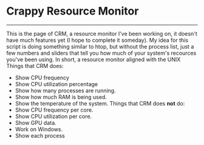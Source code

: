 # Crappy Resource Monitor
___
This is the page of CRM, a resource monitor I've been working on, it doesn't have much features yet (I hope to complete it someday).
My idea for this script is doing something similar to htop, but without the process list, just a few numbers and sliders that tell you how much of your system's recources you've been using. In short, a resource monitor aligned with the UNIX 
Things that CRM does:
* Show CPU frequency
* Show CPU utilization percentage
* Show how many processes are running.
* Show how much RAM is being used.
* Show the temperature of the system.
Things that CRM does **not** do:
* Show CPU frequency per core.
* Show CPU utilization per core.
* Show GPU data.
* Work on Windows.
* Show each process
